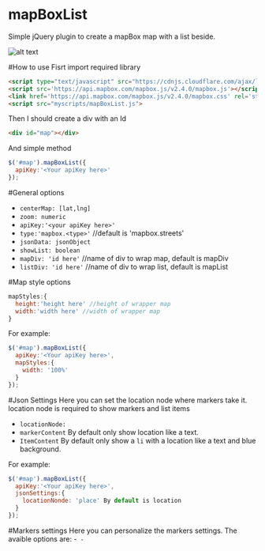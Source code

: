 # mapBoxList
Simple jQuery plugin to create a mapBox map with a list beside.

![alt text](https://lh6.googleusercontent.com/idbc3iZw2Lp89fsE--FY51oOe0L0ui_D-HSj77LHFs4c8BbaqjNMPxhr8PFjtjD36Cej6u0I4phGhO4=w1680-h925-rw "Logo Title Text 1")

#How to use
Fisrt import required library
```html
<script type="text/javascript" src="https://cdnjs.cloudflare.com/ajax/libs/jquery/3.1.0/jquery.min.js"></script>
<script src='https://api.mapbox.com/mapbox.js/v2.4.0/mapbox.js'></script>
<link href='https://api.mapbox.com/mapbox.js/v2.4.0/mapbox.css' rel='stylesheet' />
<script src="myscripts/mapBoxList.js">
```
Then I should create a div with an Id
```html
<div id="map"></div>
```
And simple method
```javascript
$('#map').mapBoxList({
  apiKey:'<Your apiKey here>'
});
```

#General options

  - `centerMap: [lat,lng]`
  - `zoom: numeric`
  - `apiKey:'<your apiKey here>'`
  - `type:'mapbox.<type>'` //default is 'mapbox.streets'
  - `jsonData: jsonObject`
  - `showList: boolean`
  - `mapDiv: 'id here'` //name of div to wrap map, default is mapDiv
  - `listDiv: 'id here'` //name of div to wrap list, default is mapList
  
#Map style options
```javascript
mapStyles:{
  height:'height here' //height of wrapper map
  width:'width here' //width of wrapper map
}
```
For example:
```javascript
$('#map').mapBoxList({
  apiKey:'<Your apiKey here>',
  mapStyles:{
    width: '100%'
  }
});
```
#Json Settings
Here you can set the location node where markers take it. location node is required to show markers and list items
- `locationNode:`
- `markerContent` By default only show location like a text.
- `ItemContent` By default only show a  `li` with a location like a text and blue background.

For example:
```javascript
$('#map').mapBoxList({
  apiKey:'<Your apiKey here>',
  jsonSettings:{
    locationNonde: 'place' By default is location
  }
});
```

#Markers settings
Here you can personalize the markers settings. The avaible options are:
-``
-``











